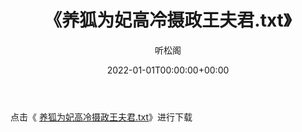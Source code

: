 ﻿---
title:  《养狐为妃高冷摄政王夫君.txt》
date:   2022-01-01T00:00:00+00:00
author: 听松阁
layout: post
permalink: /养狐为妃高冷摄政王夫君/
categories: 小说
tags: [小说]
---

点击《 [养狐为妃高冷摄政王夫君.txt](http://img.660000.xyz/bookstukust/book/bntxt/10/养狐为妃高冷摄政王夫君.txt)》进行下载
